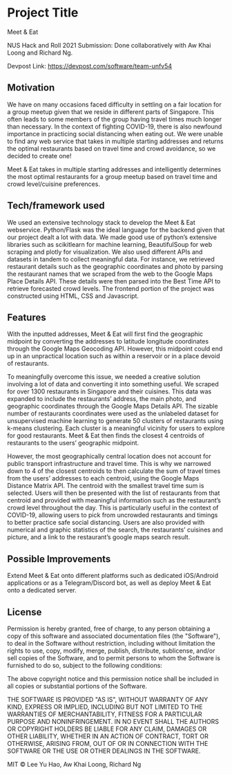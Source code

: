 # Project Title
Meet & Eat

NUS Hack and Roll 2021 Submission: Done collaboratively with Aw Khai Loong and Richard Ng.

Devpost Link: https://devpost.com/software/team-unfv54

## Motivation
We have on many occasions faced difficulty in settling on a fair location for a group meetup given that we reside in different parts of Singapore. This often leads to some members of the group having travel times much longer than necessary. In the context of fighting COVID-19, there is also newfound importance in practicing social distancing when eating out. We were unable to find any web service that takes in multiple starting addresses and returns the optimal restaurants based on travel time and crowd avoidance, so we decided to create one!

Meet & Eat takes in multiple starting addresses and intelligently determines the most optimal restaurants for a group meetup based on travel time and crowd level/cuisine preferences.

## Tech/framework used
We used an extensive technology stack to develop the Meet & Eat webservice. Python/Flask was the ideal language for the backend given that our project dealt a lot with data. We made good use of python’s extensive libraries such as scikitlearn for machine learning, BeautifulSoup for web scraping and plotly for visualization. We also used different APIs and datasets in tandem to collect meaningful data. For instance, we retrieved restaurant details such as the geographic coordinates and photo by parsing the restaurant names that we scraped from the web to the Google Maps Place Details API. These details were then parsed into the Best Time API to retrieve forecasted crowd levels. The frontend portion of the project was constructed using HTML, CSS and Javascript.

## Features
With the inputted addresses, Meet & Eat will first find the geographic midpoint by converting the addresses to latitude longitude coordinates through the Google Maps Geocoding API. However, this midpoint could end up in an unpractical location such as within a reservoir or in a place devoid of restaurants.

To meaningfully overcome this issue, we needed a creative solution involving a lot of data and converting it into something useful. We scraped for over 1300 restaurants in Singapore and their cuisines. This data was expanded to include the restaurants’ address, the main photo, and geographic coordinates through the Google Maps Details API. The sizable number of restaurants coordinates were used as the unlabeled dataset for unsupervised machine learning to generate 50 clusters of restaurants using k-means clustering. Each cluster is a meaningful vicinity for users to explore for good restaurants. Meet & Eat then finds the closest 4 centroids of restaurants to the users’ geographic midpoint.

However, the most geographically central location does not account for public transport infrastructure and travel time. This is why we narrowed down to 4 of the closest centroids to then calculate the sum of travel times from the users’ addresses to each centroid, using the Google Maps Distance Matrix API. The centroid with the smallest travel time sum is selected. Users will then be presented with the list of restaurants from that centroid and provided with meaningful information such as the restaurant’s crowd level throughout the day. This is particularly useful in the context of COVID-19, allowing users to pick from uncrowded restaurants and timings to better practice safe social distancing. Users are also provided with numerical and graphic statistics of the search, the restaurants’ cuisines and picture, and a link to the restaurant’s google maps search result.

## Possible Improvements
Extend Meet & Eat onto different platforms such as dedicated iOS/Android applications or as a Telegram/Discord bot, as well as deploy Meet & Eat onto a dedicated server.

## License
Permission is hereby granted, free of charge, to any person obtaining a copy
of this software and associated documentation files (the "Software"), to deal
in the Software without restriction, including without limitation the rights
to use, copy, modify, merge, publish, distribute, sublicense, and/or sell
copies of the Software, and to permit persons to whom the Software is
furnished to do so, subject to the following conditions:

The above copyright notice and this permission notice shall be included in all
copies or substantial portions of the Software.

THE SOFTWARE IS PROVIDED "AS IS", WITHOUT WARRANTY OF ANY KIND, EXPRESS OR
IMPLIED, INCLUDING BUT NOT LIMITED TO THE WARRANTIES OF MERCHANTABILITY,
FITNESS FOR A PARTICULAR PURPOSE AND NONINFRINGEMENT. IN NO EVENT SHALL THE
AUTHORS OR COPYRIGHT HOLDERS BE LIABLE FOR ANY CLAIM, DAMAGES OR OTHER
LIABILITY, WHETHER IN AN ACTION OF CONTRACT, TORT OR OTHERWISE, ARISING FROM,
OUT OF OR IN CONNECTION WITH THE SOFTWARE OR THE USE OR OTHER DEALINGS IN THE
SOFTWARE.

MIT © Lee Yu Hao, Aw Khai Loong, Richard Ng
